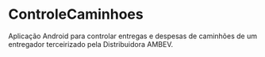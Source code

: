 # ControleCaminhoes
Aplicação Android para controlar entregas e despesas de caminhões de um entregador terceirizado pela Distribuidora AMBEV.
